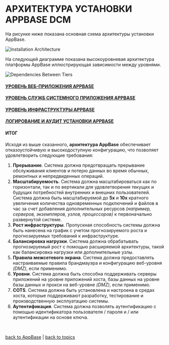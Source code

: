 # АРХИТЕКТУРА УСТАНОВКИ APPBASE DCM

На рисунке ниже показана основная схема архитектуры установки AppBase.

![Installation Architecture](https://github.com/CrappyCodeMaker/ECCENTEX-KNOWLEGE/blob/main/Content/1%20Start%20work/1.2%20AppBase/2.3%20INSTALLATION%20ARCHITECTURE/IMG/InstallationArchitecture.png?raw=true)

На следующей диаграмме показана высокоуровневая архитектура платформы AppBase иллюстрирующая зависимости между уровнями.

![Dependencies Between Tiers](https://github.com/CrappyCodeMaker/ECCENTEX-KNOWLEGE/blob/main/Content/1%20Start%20work/1.2%20AppBase/2.3%20INSTALLATION%20ARCHITECTURE/IMG/DependenciesBetweenTiers.png?raw=true)

#### [УРОВЕНЬ ВЕБ-ПРИЛОЖЕНИЯ APPBASE](link)
#### [УРОВЕНЬ СЛУЖБ СИСТЕМНОГО ПРИЛОЖЕНИЯ APPBASE](link)
#### [УРОВЕНЬ ИНФРАСТРУКТУРЫ APPBASE](link)
#### [ЛОГИРОВАНИЕ И АУДИТ УСТАНОВКИ APPBASE](link)
#### ИТОГ
Исходя из выше сказанного, **архитектура AppBase** обеспечивает отказоустойчивую и высокодоступную конфигурацию, что позволяет удовлетворить следующие требования:
1. **Прерывание**. Система должна предотвращать прерывание обслуживания клиентов и потерю данных во время обычных, ремонтных и непредвиденных операций.
2. **Масштабируемость**. Система должна масштабироваться как по горизонтали, так и по вертикали для удовлетворения текущих и будущих потребностей внутренних и внешних пользователей. Система должна быть масштабируемой до **5x** и **10x** кратного увеличения количества одновременных подключений и файлов в час за счет добавления дополнительных ресурсов _(например, серверов, экземпляров, узлов, процессоров)_ к первоначально развернутой системе.
3. **Рост инфраструктуры**. Пропускная способность системы должна быть нанесена на график с учетом прогнозируемого роста и прогнозируемых требований к инфраструктуре.
4. **Балансировка нагрузки**. Система должна обрабатывать прогнозируемый рост с помощью расширяемой архитектуры, такой как балансировка нагрузки или дополнительные узлы.
5. **Правила межсетевого экрана**. Система должна предоставлять настраиваемые правила брандмауэра и конфигурацию веб-уровня _(DMZ)_, если применимо.
6. **Уровни**. Система должна быть способна поддерживать серверы приложений на уровне приложений хоста, базы данных на уровне базы данных и прокси на веб-уровне _(DMZ)_, если применимо.
7. **COTS**. Система должна быть установлена ​​и настроена в средах хоста, которые поддерживают разработку, тестирование и производственную эксплуатацию системы.
8. **Аутентификация**. Система должна позволять аутентификацию с помощью идентификатора пользователя / пароля и / или аутентификации на основе ключа.


<br/>

[back to AppBase](https://github.com/CrappyCodeMaker/ECCENTEX-KNOWLEGE/blob/main/Content/1%20Start%20work/1.2%20AppBase/AppBase.md) | [back to topics](https://github.com/CrappyCodeMaker/ECCENTEX-KNOWLEGE/tree/main/Content/0%20Topics/Topics.md)